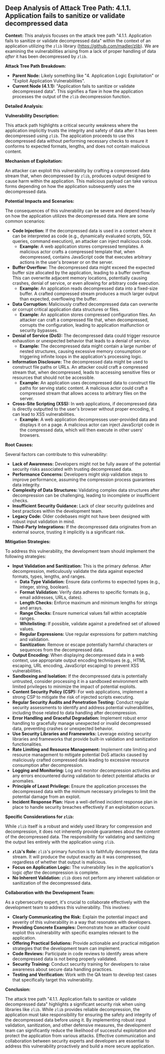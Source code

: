 ## Deep Analysis of Attack Tree Path: 4.1.1. Application fails to sanitize or validate decompressed data

**Context:** This analysis focuses on the attack tree path "4.1.1. Application fails to sanitize or validate decompressed data" within the context of an application utilizing the `zlib` library (https://github.com/madler/zlib). We are examining the vulnerabilities arising from a lack of proper handling of data *after* it has been decompressed by `zlib`.

**Attack Tree Path Breakdown:**

* **Parent Node:** Likely something like "4. Application Logic Exploitation" or "Exploit Application Vulnerabilities".
* **Current Node (4.1.1):** "Application fails to sanitize or validate decompressed data". This signifies a flaw in how the application processes the output of the `zlib` decompression function.

**Detailed Analysis:**

**Vulnerability Description:**

This attack path highlights a critical security weakness where the application implicitly trusts the integrity and safety of data after it has been decompressed using `zlib`. The application proceeds to use this decompressed data without performing necessary checks to ensure it conforms to expected formats, lengths, and does not contain malicious content.

**Mechanism of Exploitation:**

An attacker can exploit this vulnerability by crafting a compressed data stream that, when decompressed by `zlib`, produces output designed to cause harm within the application. This malicious payload can take various forms depending on how the application subsequently uses the decompressed data.

**Potential Impacts and Scenarios:**

The consequences of this vulnerability can be severe and depend heavily on how the application utilizes the decompressed data. Here are some common scenarios:

* **Code Injection:** If the decompressed data is used in a context where it can be interpreted as code (e.g., dynamically evaluated scripts, SQL queries, command execution), an attacker can inject malicious code.
    * **Example:** A web application stores compressed templates. A malicious actor crafts a compressed template that, when decompressed, contains JavaScript code that executes arbitrary actions in the user's browser or on the server.
* **Buffer Overflow:** The decompressed data might exceed the expected buffer size allocated by the application, leading to a buffer overflow. This can overwrite adjacent memory locations, potentially causing crashes, denial of service, or even allowing for arbitrary code execution.
    * **Example:** An application reads decompressed data into a fixed-size buffer. A crafted compressed stream produces a much larger output than expected, overflowing the buffer.
* **Data Corruption:** Maliciously crafted decompressed data can overwrite or corrupt critical application data structures or files.
    * **Example:** An application stores compressed configuration files. An attacker can craft a compressed file that, when decompressed, corrupts the configuration, leading to application malfunction or security bypasses.
* **Denial of Service (DoS):**  The decompressed data could trigger resource exhaustion or unexpected behavior that leads to a denial of service.
    * **Example:** The decompressed data might contain a large number of nested structures, causing excessive memory consumption or triggering infinite loops in the application's processing logic.
* **Information Disclosure:** The decompressed data might be used to construct file paths or URLs. An attacker could craft a compressed stream that, when decompressed, leads to accessing sensitive files or resources that should not be accessible.
    * **Example:** An application uses decompressed data to construct file paths for serving static content. A malicious actor could craft a compressed stream that allows access to arbitrary files on the server.
* **Cross-Site Scripting (XSS):** In web applications, if decompressed data is directly outputted to the user's browser without proper encoding, it can lead to XSS vulnerabilities.
    * **Example:** A web application decompresses user-provided data and displays it on a page. A malicious actor can inject JavaScript code in the compressed data, which will then execute in other users' browsers.

**Root Causes:**

Several factors can contribute to this vulnerability:

* **Lack of Awareness:** Developers might not be fully aware of the potential security risks associated with trusting decompressed data.
* **Performance Concerns:** Developers might skip validation steps to improve performance, assuming the compression process guarantees data integrity.
* **Complexity of Data Structures:** Validating complex data structures after decompression can be challenging, leading to incomplete or insufficient checks.
* **Insufficient Security Guidance:** Lack of clear security guidelines and best practices within the development team.
* **Legacy Code:** Older codebases might not have been designed with robust input validation in mind.
* **Third-Party Integrations:** If the decompressed data originates from an external source, trusting it implicitly is a significant risk.

**Mitigation Strategies:**

To address this vulnerability, the development team should implement the following strategies:

* **Input Validation and Sanitization:**  This is the primary defense. After decompression, meticulously validate the data against expected formats, types, lengths, and ranges.
    * **Data Type Validation:** Ensure data conforms to expected types (e.g., integer, string, boolean).
    * **Format Validation:** Verify data adheres to specific formats (e.g., email addresses, URLs, dates).
    * **Length Checks:** Enforce maximum and minimum lengths for strings and arrays.
    * **Range Checks:** Ensure numerical values fall within acceptable ranges.
    * **Whitelisting:** If possible, validate against a predefined set of allowed values.
    * **Regular Expressions:** Use regular expressions for pattern matching and validation.
    * **Sanitization:** Remove or escape potentially harmful characters or sequences from the decompressed data.
* **Output Encoding:** When displaying decompressed data in a web context, use appropriate output encoding techniques (e.g., HTML escaping, URL encoding, JavaScript escaping) to prevent XSS vulnerabilities.
* **Sandboxing and Isolation:** If the decompressed data is potentially untrusted, consider processing it in a sandboxed environment with limited privileges to minimize the impact of potential exploits.
* **Content Security Policy (CSP):** For web applications, implement a strong CSP to mitigate the risk of injected scripts executing.
* **Regular Security Audits and Penetration Testing:** Conduct regular security assessments to identify and address potential vulnerabilities, including those related to data handling after decompression.
* **Error Handling and Graceful Degradation:** Implement robust error handling to gracefully manage unexpected or invalid decompressed data, preventing crashes or unexpected behavior.
* **Use Security Libraries and Frameworks:** Leverage existing security libraries and frameworks that provide built-in validation and sanitization functionalities.
* **Rate Limiting and Resource Management:** Implement rate limiting and resource management to mitigate potential DoS attacks caused by maliciously crafted compressed data leading to excessive resource consumption after decompression.
* **Logging and Monitoring:** Log and monitor decompression activities and any errors encountered during validation to detect potential attacks or anomalies.
* **Principle of Least Privilege:** Ensure the application processes the decompressed data with the minimum necessary privileges to limit the potential damage from an exploit.
* **Incident Response Plan:** Have a well-defined incident response plan in place to handle security breaches effectively if an exploitation occurs.

**Specific Considerations for `zlib`:**

While `zlib` itself is a robust and widely used library for compression and decompression, it does not inherently provide guarantees about the *content* of the decompressed data. The responsibility for validating and sanitizing the output lies entirely with the application using `zlib`.

* **`zlib`'s Role:** `zlib`'s primary function is to faithfully decompress the data stream. It will produce the output exactly as it was compressed, regardless of whether that output is malicious.
* **Focus on Application Logic:** The vulnerability lies in the application's logic *after* the decompression is complete.
* **No Inherent Validation:** `zlib` does not perform any inherent validation or sanitization of the decompressed data.

**Collaboration with the Development Team:**

As a cybersecurity expert, it's crucial to collaborate effectively with the development team to address this vulnerability. This involves:

* **Clearly Communicating the Risk:** Explain the potential impact and severity of this vulnerability in a way that resonates with developers.
* **Providing Concrete Examples:** Demonstrate how an attacker could exploit this vulnerability with specific examples relevant to the application.
* **Offering Practical Solutions:** Provide actionable and practical mitigation strategies that the development team can implement.
* **Code Reviews:** Participate in code reviews to identify areas where decompressed data is not being properly validated.
* **Security Training:** Conduct security training for developers to raise awareness about secure data handling practices.
* **Testing and Verification:** Work with the QA team to develop test cases that specifically target this vulnerability.

**Conclusion:**

The attack tree path "4.1.1. Application fails to sanitize or validate decompressed data" highlights a significant security risk when using libraries like `zlib`. While `zlib` provides reliable decompression, the application must take responsibility for ensuring the safety and integrity of the decompressed data before using it. By implementing robust input validation, sanitization, and other defensive measures, the development team can significantly reduce the likelihood of successful exploitation and protect the application from various attacks. Effective communication and collaboration between security experts and developers are essential to address this vulnerability proactively and build a more secure application.

